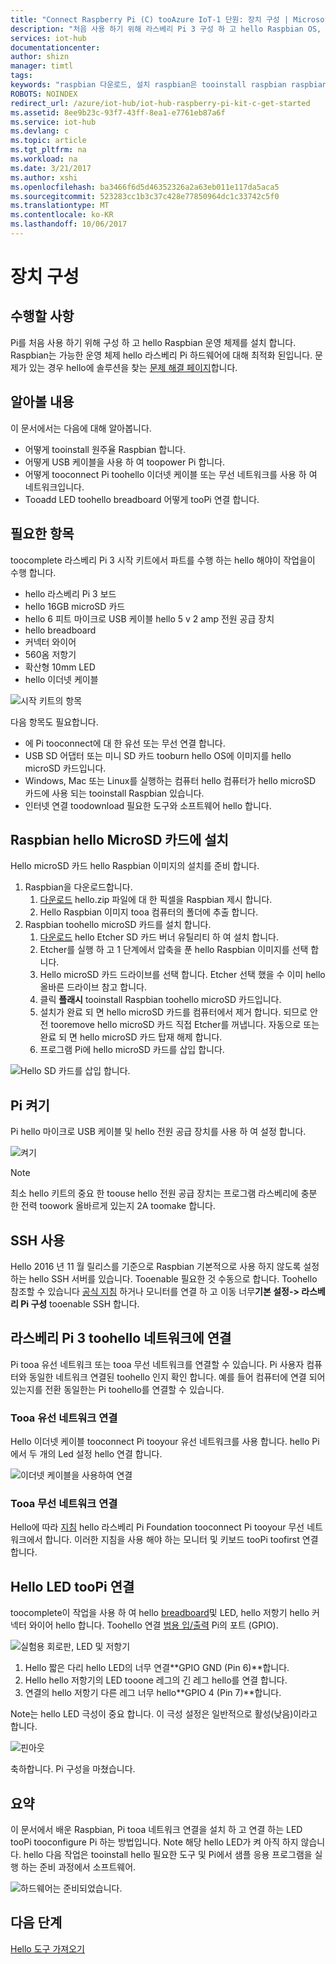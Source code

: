 ```yaml
---
title: "Connect Raspberry Pi (C) tooAzure IoT-1 단원: 장치 구성 | Microsoft Docs"
description: "처음 사용 하기 위해 라스베리 Pi 3 구성 하 고 hello Raspbian OS, hello 라스베리 Pi 하드웨어에 최적화 된 무료 운영 체제를 설치 합니다."
services: iot-hub
documentationcenter: 
author: shizn
manager: timtl
tags: 
keywords: "raspbian 다운로드, 설치 raspbian은 tooinstall raspbian raspbian 설치 라즈베리 pi 설치 raspbian 라즈베리 pi 설치 라즈베리 os pi sd 카드 라즈베리 설치 pi 연결 연결 tooraspberry pi 라즈베리 pi 연결"
ROBOTS: NOINDEX
redirect_url: /azure/iot-hub/iot-hub-raspberry-pi-kit-c-get-started
ms.assetid: 8ee9b23c-93f7-43ff-8ea1-e7761eb87a6f
ms.service: iot-hub
ms.devlang: c
ms.topic: article
ms.tgt_pltfrm: na
ms.workload: na
ms.date: 3/21/2017
ms.author: xshi
ms.openlocfilehash: ba3466f6d5d46352326a2a63eb011e117da5aca5
ms.sourcegitcommit: 523283cc1b3c37c428e77850964dc1c33742c5f0
ms.translationtype: MT
ms.contentlocale: ko-KR
ms.lasthandoff: 10/06/2017
---
```

# <a name="configure-your-device"></a>장치 구성
## <a name="what-you-will-do"></a>수행할 사항
Pi를 처음 사용 하기 위해 구성 하 고 hello Raspbian 운영 체제를 설치 합니다. Raspbian는 가능한 운영 체제 hello 라스베리 Pi 하드웨어에 대해 최적화 된입니다. 문제가 있는 경우 hello에 솔루션을 찾는 [문제 해결 페이지](iot-hub-raspberry-pi-kit-c-troubleshooting.md)합니다.

## <a name="what-you-will-learn"></a>알아볼 내용
이 문서에서는 다음에 대해 알아봅니다.

* 어떻게 tooinstall 원주율 Raspbian 합니다.
* 어떻게 USB 케이블을 사용 하 여 toopower Pi 합니다.
* 어떻게 tooconnect Pi toohello 이더넷 케이블 또는 무선 네트워크를 사용 하 여 네트워크입니다.
* Tooadd LED toohello breadboard 어떻게 tooPi 연결 합니다.

## <a name="what-you-need"></a>필요한 항목
toocomplete 라스베리 Pi 3 시작 키트에서 파트를 수행 하는 hello 해야이 작업을이 수행 합니다.

* hello 라스베리 Pi 3 보드
* hello 16GB microSD 카드
* hello 6 피트 마이크로 USB 케이블 hello 5 v 2 amp 전원 공급 장치
* hello breadboard
* 커넥터 와이어
* 560옴 저항기
* 확산형 10mm LED
* hello 이더넷 케이블

![시작 키트의 항목](media/iot-hub-raspberry-pi-lessons/lesson1/starter_kit.jpg)

다음 항목도 필요합니다.

* 에 Pi tooconnect에 대 한 유선 또는 무선 연결 합니다.
* USB SD 어댑터 또는 미니 SD 카드 tooburn hello OS에 이미지를 hello microSD 카드입니다.
* Windows, Mac 또는 Linux를 실행하는 컴퓨터  hello 컴퓨터가 hello microSD 카드에 사용 되는 tooinstall Raspbian 있습니다.
* 인터넷 연결 toodownload 필요한 도구와 소프트웨어 hello 합니다.

## <a name="install-raspbian-on-hello-microsd-card"></a>Raspbian hello MicroSD 카드에 설치
Hello microSD 카드 hello Raspbian 이미지의 설치를 준비 합니다.

1. Raspbian을 다운로드합니다.
   1. [다운로드](https://www.raspberrypi.org/downloads/raspbian/) hello.zip 파일에 대 한 픽셀을 Raspbian 제시 합니다.
   2. Hello Raspbian 이미지 tooa 컴퓨터의 폴더에 추출 합니다.
2. Raspbian toohello microSD 카드를 설치 합니다.
   1. [다운로드](https://www.etcher.io) hello Etcher SD 카드 버너 유틸리티 하 여 설치 합니다.
   2. Etcher를 실행 하 고 1 단계에서 압축을 푼 hello Raspbian 이미지를 선택 합니다.
   3. Hello microSD 카드 드라이브를 선택 합니다.
      Etcher 선택 했을 수 이미 hello 올바른 드라이브 참고 합니다.
   4. 클릭 **플래시** tooinstall Raspbian toohello microSD 카드입니다.
   5. 설치가 완료 되 면 hello microSD 카드를 컴퓨터에서 제거 합니다.
      되므로 안전 tooremove hello microSD 카드 직접 Etcher를 꺼냅니다. 자동으로 또는 완료 되 면 hello microSD 카드 탑재 해제 합니다.
   6. 프로그램 Pi에 hello microSD 카드를 삽입 합니다.

![Hello SD 카드를 삽입 합니다.](media/iot-hub-raspberry-pi-lessons/lesson1/insert_sdcard.jpg)

## <a name="turn-on-pi"></a>Pi 켜기
Pi hello 마이크로 USB 케이블 및 hello 전원 공급 장치를 사용 하 여 설정 합니다.

![켜기](media/iot-hub-raspberry-pi-lessons/lesson1/micro_usb_power_on.jpg)

> [!NOTE]
> 최소 hello 키트의 중요 한 toouse hello 전원 공급 장치는 프로그램 라스베리에 충분 한 전력 toowork 올바르게 있는지 2A toomake 합니다.

## <a name="enable-ssh"></a>SSH 사용
Hello 2016 년 11 월 릴리스를 기준으로 Raspbian 기본적으로 사용 하지 않도록 설정 하는 hello SSH 서버를 있습니다. Tooenable 필요한 것 수동으로 합니다. Toohello 참조할 수 있습니다 [공식 지침](https://www.raspberrypi.org/documentation/remote-access/ssh/) 하거나 모니터를 연결 하 고 이동 너무**기본 설정-> 라스베리 Pi 구성** tooenable SSH 합니다.

## <a name="connect-raspberry-pi-3-toohello-network"></a>라스베리 Pi 3 toohello 네트워크에 연결
Pi tooa 유선 네트워크 또는 tooa 무선 네트워크를 연결할 수 있습니다. Pi 사용자 컴퓨터와 동일한 네트워크 연결된 toohello 인지 확인 합니다. 예를 들어 컴퓨터에 연결 되어 있는지를 전환 동일한는 Pi toohello를 연결할 수 있습니다.

### <a name="connect-tooa-wired-network"></a>Tooa 유선 네트워크 연결
Hello 이더넷 케이블 tooconnect Pi tooyour 유선 네트워크를 사용 합니다. hello Pi에서 두 개의 Led 설정 hello 연결 합니다.

![이더넷 케이블을 사용하여 연결](media/iot-hub-raspberry-pi-lessons/lesson1/connect_ethernet.jpg)

### <a name="connect-tooa-wireless-network"></a>Tooa 무선 네트워크 연결
Hello에 따라 [지침](https://www.raspberrypi.org/learning/software-guide/wifi/) hello 라스베리 Pi Foundation tooconnect Pi tooyour 무선 네트워크에서 합니다. 이러한 지침을 사용 해야 하는 모니터 및 키보드 tooPi toofirst 연결 합니다.

## <a name="connect-hello-led-toopi"></a>Hello LED tooPi 연결
toocomplete이 작업을 사용 하 여 hello [breadboard](https://learn.sparkfun.com/tutorials/how-to-use-a-breadboard)및 LED, hello 저항기 hello 커넥터 와이어 hello 합니다. Toohello 연결 [범용 입/출력](https://www.raspberrypi.org/documentation/usage/gpio/) Pi의 포트 (GPIO).

![실험용 회로판, LED 및 저항기](media/iot-hub-raspberry-pi-lessons/lesson1/breadboard_led_resistor.jpg)

1. Hello 짧은 다리 hello LED의 너무 연결**GPIO GND (Pin 6)**합니다.
2. Hello hello 저항기의 LED tooone 레그의 긴 레그 hello를 연결 합니다.
3. 연결의 hello 저항기 다른 레그 너무 hello**GPIO 4 (Pin 7)**합니다.

Note는 hello LED 극성이 중요 합니다. 이 극성 설정은 일반적으로 활성(낮음)이라고 합니다.

![핀아웃](media/iot-hub-raspberry-pi-lessons/lesson1/pinout_breadboard.png)

축하합니다. Pi 구성을 마쳤습니다.

## <a name="summary"></a>요약
이 문서에서 배운 Raspbian, Pi tooa 네트워크 연결을 설치 하 고 연결 하는 LED tooPi tooconfigure Pi 하는 방법입니다. Note 해당 hello LED가 켜 아직 하지 않습니다. hello 다음 작업은 tooinstall hello 필요한 도구 및 Pi에서 샘플 응용 프로그램을 실행 하는 준비 과정에서 소프트웨어.

![하드웨어는 준비되었습니다.](media/iot-hub-raspberry-pi-lessons/lesson1/hardware_ready.jpg)

## <a name="next-steps"></a>다음 단계
[Hello 도구 가져오기](iot-hub-raspberry-pi-kit-c-lesson1-get-the-tools-win32.md)

